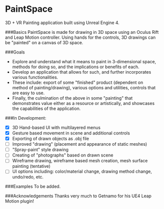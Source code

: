 # PaintSpace
3D + VR Painting application built using Unreal Engine 4.

###Basics
PaintSpace is made for drawing in 3D space using an Oculus Rift and Leap Motion controller. Using hands for the controls, 3D drawings can be "painted" on a canvas of 3D space.

###Goals
- Explore and understand what it means to paint in 3-dimensional space, methods for doing so, and the implications or benefits of each.
- Develop an application that allows for such, and further incorporates various functionalities.
- These include: export of some "finished" product (dependent on method of painting/drawing), various options and utilities, controls that are easy to use.
- Finally, the culmination of the above in some "painting" that demonstrates value either as a resource or artistically, and showcases the capabilities of the application.

###In Development:
- [x] 3D Hand-based UI with multilayered menus
- [x] Gesture based movement in scene and additional controls
- [x] Exporting of drawn objects as .obj file
- [ ] Improved "drawing" (placement and appearance of static meshes)
- [ ] "Spray-paint" style drawing
- [ ] Creating of "photographs" based on drawn scene
- [ ] Wireframe drawing, wireframe based mesh creation, mesh surface painting (tentative)
- [ ] UI options including: color/material change, drawing method change, undo/redo, etc.

###Examples
To be added.

###Acknowledgements
Thanks very much to Getnamo for his UE4 Leap Motion plugin!
